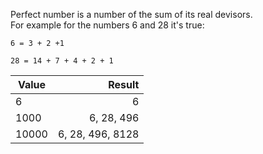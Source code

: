 Perfect number is a number of the sum of its real devisors.  
For example for the numbers 6 and 28 it's true:

```6 = 3 + 2 +1``` 

```28 = 14 + 7 + 4 + 2 + 1```

| Value |           Result |
|-------|-----------------:|
| 6     |                6 |
| 1000  |       6, 28, 496 |
| 10000 | 6, 28, 496, 8128 |

